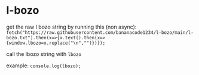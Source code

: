 # l-bozo
get the raw l bozo string by running this (non async): `fetch("https://raw.githubusercontent.com/bananacode1234/l-bozo/main/l-bozo.txt").then(x=>{x.text().then(x=>{window.lbozo=x.replace("\n","")})});`

call the lbozo string with `lbozo`

example: `console.log(lbozo);`
